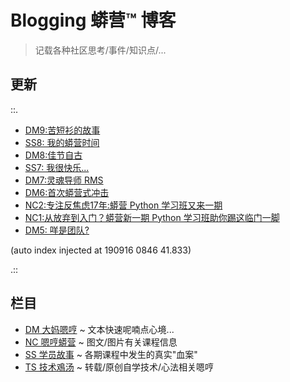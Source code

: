 # Blogging 蟒营™ 博客
> 记载各种社区思考/事件/知识点/...

## 更新

::.

- [ DM9:苦短衫的故事](DM/190914-teestory.md)
- [ SS8: 我的蟒营时间](SS/190914-jy-time-story.md)
- [ DM8:佳节自古](DM/190913-single-moon.md)
- [ SS7: 我很快乐...](SS/190912-i-am-happy.md)
- [ DM7:灵魂导师 RMS](DM/190910-rms-soul-master.md)
- [ DM6:首次蟒营式冲击](DM/190905-1st101camp.md)
- [ NC2:专注反焦虑17年:蟒营 Python 学习班又来一期](NC/190905-3py-just101camp.md)
- [ NC1:从放弃到入门？蟒营新一期 Python 学习班助你踢这临门一脚](NC/190902-3py-what-is-camp.md)
- [ DM5: 咩是团队?](DM/190822-what-is-team.md)

(auto index injected at 190916 0846 41.833) 

.::



## 栏目

- [DM 大妈嗯哼](DM/) ~ 文本快速呢喃点心境...
- [NC 嗯哼蟒营](NC/) ~ 图文/图片有关课程信息
- [SS 学员故事](SS/) ~ 各期课程中发生的真实"血案"
- [TS 技术鳮汤](TS/) ~ 转载/原创自学技术/心法相关嗯哼
